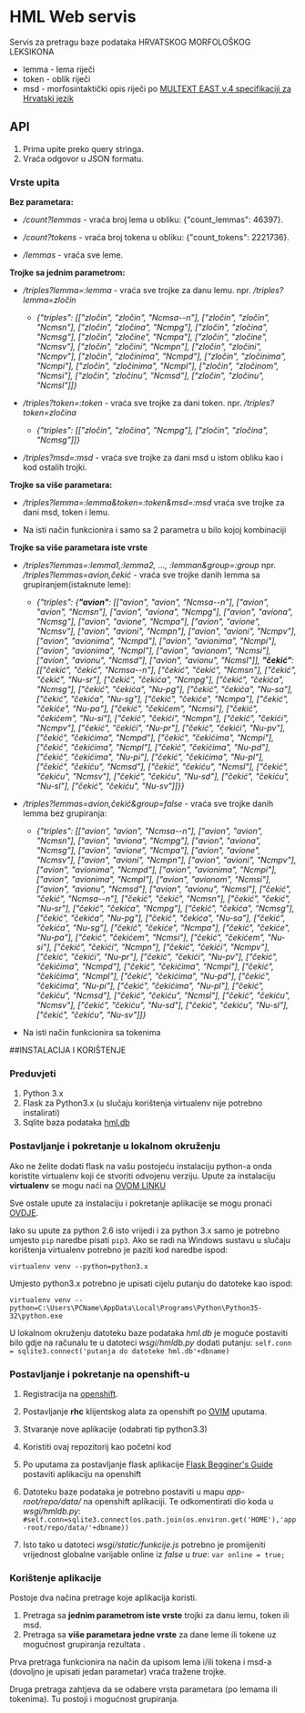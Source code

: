 # HML Web servis
Servis za pretragu baze podataka HRVATSKOG MORFOLOŠKOG LEKSIKONA

* lemma - lema riječi
* token - oblik riječi
* msd - morfosintaktički opis riječi po  [MULTEXT EAST v.4 specifikaciji za Hrvatski jezik](http://nl.ijs.si/ME/V4/msd/html/msd-hr.html)


## API
1. Prima upite preko query stringa.
2. Vraća odgovor u JSON formatu.

### Vrste upita

**Bez parametara:**

* */count?lemmas* - vraća broj lema u obliku: {"count_lemmas": 46397}.

* */count?tokens* - vraća broj tokena u obliku: {"count_tokens": 2221736}.

* */lemmas* - vraća sve leme.


**Trojke sa jednim parametrom:**

* */triples?lemma=:lemma* - vraća sve trojke za danu lemu. npr. */triples?lemma=zločin*
  * *{"triples": [["zločin", "zločin", "Ncmsa--n"], ["zločin", "zločin", "Ncmsn"], ["zločin", "zločina", "Ncmpg"], ["zločin", "zločina", "Ncmsg"], ["zločin", "zločine", "Ncmpa"], ["zločin", "zločine", "Ncmsv"], ["zločin", "zločini", "Ncmpn"], ["zločin", "zločini", "Ncmpv"], ["zločin", "zločinima", "Ncmpd"], ["zločin", "zločinima", "Ncmpi"], ["zločin", "zločinima", "Ncmpl"], ["zločin", "zločinom", "Ncmsi"], ["zločin", "zločinu", "Ncmsd"], ["zločin", "zločinu", "Ncmsl"]]}*
  

* */triples?token=:token* - vraća sve trojke za dani token. npr. */triples?token=zločina*
  * *{"triples": [["zločin", "zločina", "Ncmpg"], ["zločin", "zločina", "Ncmsg"]]}*

* */triples?msd=:msd* - vraća sve trojke za dani msd u istom obliku kao i kod ostalih trojki.


**Trojke sa više parametara:**

* */triples?lemma=:lemma&token=:token&msd=:msd* vraća sve trojke za dani msd, token i lemu.

* Na isti način funkcionira i samo sa 2 parametra u bilo kojoj kombinaciji


**Trojke sa više parametara iste vrste**

* */triples?lemmas=:lemma1,:lemma2, …, :lemman&group=:group*  npr. */triples?lemmas=avion,čekić* - vraća sve trojke danih lemma sa grupiranjem(istaknute leme):
  * *{"triples": {**"avion"**: [["avion", "avion", "Ncmsa--n"], ["avion", "avion", "Ncmsn"], ["avion", "aviona", "Ncmpg"], ["avion", "aviona", "Ncmsg"], ["avion", "avione", "Ncmpa"], ["avion", "avione", "Ncmsv"], ["avion", "avioni", "Ncmpn"], ["avion", "avioni", "Ncmpv"], ["avion", "avionima", "Ncmpd"], ["avion", "avionima", "Ncmpi"], ["avion", "avionima", "Ncmpl"], ["avion", "avionom", "Ncmsi"], ["avion", "avionu", "Ncmsd"], ["avion", "avionu", "Ncmsl"]], **"čekić"**: [["čekić", "čekić", "Ncmsa--n"], ["čekić", "čekić", "Ncmsn"], ["čekić", "čekić", "Nu-sr"], ["čekić", "čekića", "Ncmpg"], ["čekić", "čekića", "Ncmsg"], ["čekić", "čekića", "Nu-pg"], ["čekić", "čekića", "Nu-sa"], ["čekić", "čekića", "Nu-sg"], ["čekić", "čekiće", "Ncmpa"], ["čekić", "čekiće", "Nu-pa"], ["čekić", "čekićem", "Ncmsi"], ["čekić", "čekićem", "Nu-si"], ["čekić", "čekići", "Ncmpn"], ["čekić", "čekići", "Ncmpv"], ["čekić", "čekići", "Nu-pr"], ["čekić", "čekići", "Nu-pv"], ["čekić", "čekićima", "Ncmpd"], ["čekić", "čekićima", "Ncmpi"], ["čekić", "čekićima", "Ncmpl"], ["čekić", "čekićima", "Nu-pd"], ["čekić", "čekićima", "Nu-pi"], ["čekić", "čekićima", "Nu-pl"], ["čekić", "čekiću", "Ncmsd"], ["čekić", "čekiću", "Ncmsl"], ["čekić", "čekiću", "Ncmsv"], ["čekić", "čekiću", "Nu-sd"], ["čekić", "čekiću", "Nu-sl"], ["čekić", "čekiću", "Nu-sv"]]}}*


* */triples?lemmas=avion,čekić&group=false* - vraća sve trojke danih lemma bez grupiranja:
  * *{"triples": [["avion", "avion", "Ncmsa--n"], ["avion", "avion", "Ncmsn"], ["avion", "aviona", "Ncmpg"], ["avion", "aviona", "Ncmsg"], ["avion", "avione", "Ncmpa"], ["avion", "avione", "Ncmsv"], ["avion", "avioni", "Ncmpn"], ["avion", "avioni", "Ncmpv"], ["avion", "avionima", "Ncmpd"], ["avion", "avionima", "Ncmpi"], ["avion", "avionima", "Ncmpl"], ["avion", "avionom", "Ncmsi"], ["avion", "avionu", "Ncmsd"], ["avion", "avionu", "Ncmsl"], ["čekić", "čekić", "Ncmsa--n"], ["čekić", "čekić", "Ncmsn"], ["čekić", "čekić", "Nu-sr"], ["čekić", "čekića", "Ncmpg"], ["čekić", "čekića", "Ncmsg"], ["čekić", "čekića", "Nu-pg"], ["čekić", "čekića", "Nu-sa"], ["čekić", "čekića", "Nu-sg"], ["čekić", "čekiće", "Ncmpa"], ["čekić", "čekiće", "Nu-pa"], ["čekić", "čekićem", "Ncmsi"], ["čekić", "čekićem", "Nu-si"], ["čekić", "čekići", "Ncmpn"], ["čekić", "čekići", "Ncmpv"], ["čekić", "čekići", "Nu-pr"], ["čekić", "čekići", "Nu-pv"], ["čekić", "čekićima", "Ncmpd"], ["čekić", "čekićima", "Ncmpi"], ["čekić", "čekićima", "Ncmpl"], ["čekić", "čekićima", "Nu-pd"], ["čekić", "čekićima", "Nu-pi"], ["čekić", "čekićima", "Nu-pl"], ["čekić", "čekiću", "Ncmsd"], ["čekić", "čekiću", "Ncmsl"], ["čekić", "čekiću", "Ncmsv"], ["čekić", "čekiću", "Nu-sd"], ["čekić", "čekiću", "Nu-sl"], ["čekić", "čekiću", "Nu-sv"]]}*
 
* Na isti način funkcionira sa tokenima


##INSTALACIJA I KORIŠTENJE

### Preduvjeti
1. Python 3.x
2. Flask za Python3.x (u slučaju korištenja virtualenv nije potrebno instalirati)
3.  Sqlite baza podataka [hml.db](https://drive.google.com/open?id=0B1kUXPROf-eWSzhHd293YjA1SzA)

### Postavljanje i pokretanje u lokalnom okruženju
Ako ne želite dodati flask na vašu postojeću instalaciju python-a onda koristite virtualenv koji će stvoriti odvojenu verziju. 
Upute za instalaciju **virtualenv** se mogu naći na [OVOM LINKU](http://www.tylerbutler.com/2012/05/how-to-install-python-pip-and-virtualenv-on-windows-with-powershell/) 

Sve ostale upute za instalaciju i pokretanje aplikacije se mogu pronaći  [OVDJE](https://blog.openshift.com/how-to-install-and-configure-a-python-flask-dev-environment-deploy-to-openshift/).

 Iako su upute za python 2.6 isto vrijedi i za python 3.x samo je potrebno umjesto `pip` naredbe pisati `pip3`.
 Ako se radi na Windows sustavu u slučaju korištenja virtualenv  potrebno je paziti kod naredbe ispod:
 
  `virtualenv venv --python=python3.x` 

Umjesto python3.x potrebno je upisati cijelu putanju do datoteke kao ispod:

 `virtualenv venv --python=C:\Users\PCName\AppData\Local\Programs\Python\Python35-32\python.exe`

U lokalnom okruženju datoteku baze podataka *hml.db* je moguće postaviti bilo gdje na računalu te u datoteci *wsgi/hmldb.py* dodati putanju:
`self.conn = sqlite3.connect('putanja do datoteke hml.db'+dbname)`

### Postavljanje i pokretanje na openshift-u
1. Registracija na [openshift](https://www.openshift.com/).
2. Postavljanje **rhc**  klijentskog alata za openshift po [OVIM](https://developers.openshift.com/en/getting-started-overview.html) uputama.
3. Stvaranje nove aplikacije (odabrati tip python3.3)
4. Koristiti ovaj repozitorij kao početni kod
5. Po uputama za postavljanje flask aplikacije [Flask Begginer's Guide](https://blog.openshift.com/beginners-guide-to-writing-flask-apps-on-openshift/) postaviti aplikaciju na openshift
6. Datoteku baze podataka je potrebno postaviti u mapu *app-root/repo/data/* na openshift aplikaciji. Te odkomentirati dio koda u *wsgi/hmldb.py*:
`#self.conn=sqlite3.connect(os.path.join(os.environ.get('HOME'),'app-root/repo/data/'+dbname))`

7. Isto tako u datoteci *wsgi/static/funkcije.js* potrebno je promijeniti vrijednost globalne varijable online iz *false* u *true*:
`var online = true;`

### Korištenje aplikacije

Postoje dva načina pretrage koje aplikacija koristi.

1. Pretraga sa **jednim parametrom iste vrste** trojki za danu lemu, token ili msd. 
2. Pretraga sa **više parametara jedne vrste** za dane leme ili tokene uz mogućnost grupiranja rezultata .

Prva pretraga funkcionira na način da upisom lema i/ili tokena i msd-a (dovoljno je upisati jedan parametar) vraća tražene trojke.

Druga pretraga zahtjeva da se odabere vrsta parametara (po lemama ili tokenima). Tu postoji i mogućnost grupiranja.




